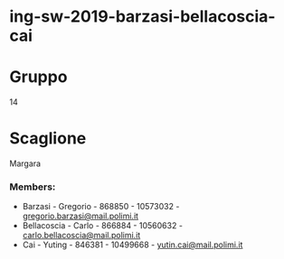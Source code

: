 # ing-sw-2019-barzasi-bellacoscia-cai

# Gruppo 
14

# Scaglione 
Margara

### Members:
* Barzasi - Gregorio - 868850 - 10573032 - gregorio.barzasi@mail.polimi.it
* Bellacoscia - Carlo - 866884 - 10560632 - carlo.bellacoscia@mail.polimi.it
* Cai - Yuting - 846381 - 10499668 - yutin.cai@mail.polimi.it
